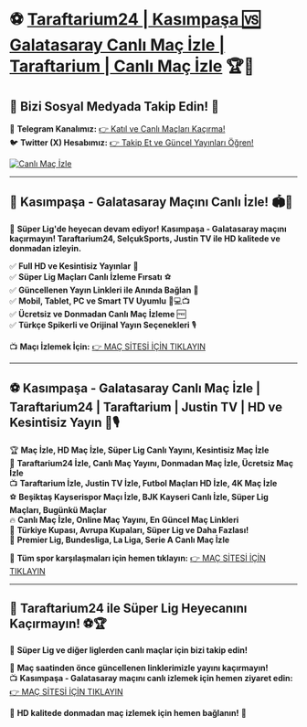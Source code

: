 # ⚽ **[Taraftarium24 | Kasımpaşa 🆚 Galatasaray Canlı Maç İzle | Taraftarium | Canlı Maç İzle](http://www.taraftar.site)** 🏆🎥

## 📲 **Bizi Sosyal Medyada Takip Edin!** 🔗
📢 **Telegram Kanalımız:** [👉 Katıl ve Canlı Maçları Kaçırma!](https://t.me/+QasNt6PQaqczZDVi)  
🐦 **Twitter (X) Hesabımız:** [👉 Takip Et ve Güncel Yayınları Öğren!](https://x.com/T24RESMI)  

[![Canlı Maç İzle](https://i.postimg.cc/nzGC9s12/Taraftarium-TANITIM.jpg)](http://www.taraftar.site)  

---

## 🎯 **Kasımpaşa - Galatasaray Maçını Canlı İzle!** 🏟️📡

📌 **Süper Lig'de heyecan devam ediyor! Kasımpaşa - Galatasaray maçını kaçırmayın! Taraftarium24, SelçukSports, Justin TV ile HD kalitede ve donmadan izleyin.**

✅ **Full HD ve Kesintisiz Yayınlar** 🎥  
✅ **Süper Lig Maçları Canlı İzleme Fırsatı** ⚽  
✅ **Güncellenen Yayın Linkleri ile Anında Bağlan** 🔄  
✅ **Mobil, Tablet, PC ve Smart TV Uyumlu** 📱💻📺  
✅ **Ücretsiz ve Donmadan Canlı Maç İzleme** 🆓  
✅ **Türkçe Spikerli ve Orijinal Yayın Seçenekleri** 🎙️  

📺 **Maçı İzlemek İçin:** [👉 MAÇ SİTESİ İÇİN TIKLAYIN](http://www.taraftar.site)

---

## ⚽ **Kasımpaşa - Galatasaray Canlı Maç İzle | Taraftarium24 | Taraftarium | Justin TV | HD ve Kesintisiz Yayın** 📡🎙️

🏆 **Maç İzle, HD Maç İzle, Süper Lig Canlı Yayını, Kesintisiz Maç İzle**  
📡 **Taraftarium24 İzle, Canlı Maç Yayını, Donmadan Maç İzle, Ücretsiz Maç İzle**  
📺 **Taraftarium İzle, Justin TV İzle, Futbol Maçları HD İzle, 4K Maç İzle**  
⚽ **Beşiktaş Kayserispor Maçı İzle, BJK Kayseri Canlı İzle, Süper Lig Maçları, Bugünkü Maçlar**  
🔥 **Canlı Maç İzle, Online Maç Yayını, En Güncel Maç Linkleri**  
🏅 **Türkiye Kupası, Avrupa Kupaları, Süper Lig ve Daha Fazlası!**  
📌 **Premier Lig, Bundesliga, La Liga, Serie A Canlı Maç İzle**  

📌 **Tüm spor karşılaşmaları için hemen tıklayın:** [👉 MAÇ SİTESİ İÇİN TIKLAYIN](http://www.taraftar.site)

---

## 🚀 **Taraftarium24 ile Süper Lig Heyecanını Kaçırmayın!** ⚽🏆

🏅 **Süper Lig ve diğer liglerden canlı maçlar için bizi takip edin!**

📢 **Maç saatinden önce güncellenen linklerimizle yayını kaçırmayın!**  
📺 **Kasımpaşa - Galatasaray maçını canlı izlemek için hemen ziyaret edin:** [👉 MAÇ SİTESİ İÇİN TIKLAYIN](http://www.taraftar.site)  

🌟 **HD kalitede donmadan maç izlemek için hemen bağlanın!** 🎉

